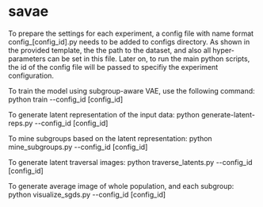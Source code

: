 # savae

To prepare the settings for each experiment, a config file with name format config_[config_id].py needs to be added to configs directory. As shown in the provided template, the the path to the dataset, and also all hyper-parameters can be set in this file. Later on, to run the main python scripts, the id of the config file will be passed to specifiy the experiment configuration.

To train the model using subgroup-aware VAE, use the following command:
python train --config_id [config_id]

To generate latent representation of the input data:
python generate-latent-reps.py --config_id [config_id]

To mine subgroups based on the latent representation:
python mine_subgroups.py  --config_id [config_id]

To generate latent traversal images:
python traverse_latents.py --config_id [config_id]

To generate average image of whole population, and each subgroup:
python visualize_sgds.py --config_id [config_id]
